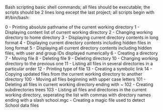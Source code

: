 Bash scripting basic shell commands; all files should be executable; the scripts should be 2 lines long except the last project; all scripts begin with #!/bin/bash:

0 - Printing absolute pathname of the current working directory
1 - Displaying content list of current working directory
2 - Changing working directory to home directory
3 - Displaying current directory contents in long format
4 - Displaying current directory contents including hidden files in long format
5 - Displaying all current directory contents including hidden files, with user and group IDs displayed numerically
6 - Creating a directory
7 - Moving file
8 - Deleting file
9 - Deleting directory
10 - Changing working directory to the previous one
11 - Listing all files in several directories in a particular order
12 - Printing type of file
13 - Creating a symbolic link
14 - Copying updated files from the current working directory to another directory
100 - Moving all files beginning with upper case letters
101 - Deleting all files in current working directory ending with ~
102 - Creating subdirectories trees
103 - Listing all files and directories in the current working directory, seperating the list with commas with directory names ending with a slash
school.mgc - Creating a magic file used to detect School data files
